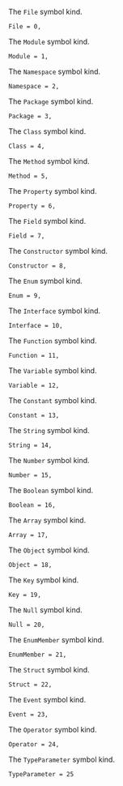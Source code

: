 The `File` symbol kind.

    File = 0,

The `Module` symbol kind.

    Module = 1,

The `Namespace` symbol kind.

    Namespace = 2,

The `Package` symbol kind.

    Package = 3,

The `Class` symbol kind.

    Class = 4,

The `Method` symbol kind.

    Method = 5,

The `Property` symbol kind.

    Property = 6,

The `Field` symbol kind.

    Field = 7,

The `Constructor` symbol kind.

    Constructor = 8,

The `Enum` symbol kind.

    Enum = 9,

The `Interface` symbol kind.

    Interface = 10,

The `Function` symbol kind.

    Function = 11,

The `Variable` symbol kind.

    Variable = 12,

The `Constant` symbol kind.

    Constant = 13,

The `String` symbol kind.

    String = 14,

The `Number` symbol kind.

    Number = 15,

The `Boolean` symbol kind.

    Boolean = 16,

The `Array` symbol kind.

    Array = 17,

The `Object` symbol kind.

    Object = 18,

The `Key` symbol kind.

    Key = 19,

The `Null` symbol kind.

    Null = 20,

The `EnumMember` symbol kind.

    EnumMember = 21,

The `Struct` symbol kind.

    Struct = 22,

The `Event` symbol kind.

    Event = 23,

The `Operator` symbol kind.

    Operator = 24,

The `TypeParameter` symbol kind.

    TypeParameter = 25
